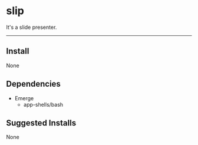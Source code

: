 # slip

It's a slide presenter.

-------------------------------------------------------------------------------

## Install

None

## Dependencies

- Emerge
  - app-shells/bash

## Suggested Installs

None
